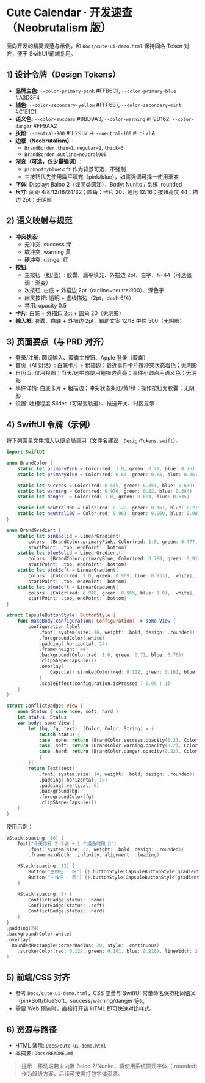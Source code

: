 # Cute Calendar · 开发速查（Neobrutalism 版）

面向开发的精简规范与示例，和 `Docs/cute-ui-demo.html` 保持同名 Token 对齐，便于 SwiftUI/前端复用。

## 1) 设计令牌（Design Tokens）
- **品牌主色**: `--color-primary-pink` #FFB6C1, `--color-primary-blue` #A3D8F4
- **辅色**: `--color-secondary-yellow` #FFF6B7, `--color-secondary-mint` #C1E1C1
- **语义色**: `--color-success` #8BD9A3, `--color-warning` #F9D162, `--color-danger` #FF9AA2
- **灰阶**: `--neutral-900` #1F2937 → `--neutral-100` #F5F7FA
- **边框（Neobrutalism）**:
  - `BrandBorder.thin=1`, `regular=2`, `thick=3`
  - `BrandBorder.outline=neutral900`
- **渐变（可选，仅少量强调）**:
  - `pinkSoft/blueSoft` 作为背景可选，不强制
  - 主按钮优先使用扁平填充（pink/blue），如需强调可择一使用渐变
- **字体**: Display: Baloo 2（或同类圆润），Body: Nunito / 系统 .rounded
- **尺寸**: 间距 4/8/12/16/24/32；圆角：卡片 20，通用 12/16；按钮高度 44；描边 2pt；无阴影

## 2) 语义映射与规范
- **冲突状态**:
  - 无冲突: success 绿
  - 软冲突: warning 黄
  - 硬冲突: danger 红
- **按钮**:
  - 主按钮（粉/蓝）: 胶囊、扁平填充、外描边 2pt、白字、h=44（可选强调：渐变）
  - 次按钮: 白底 + 外描边 2pt（outline=neutral900）、深色字
  - 幽灵按钮: 透明 + 虚线描边（2pt，dash 6/4）
  - 禁用: opacity 0.5
- **卡片**: 白底 + 外描边 2pt + 圆角 20（无阴影）
- **输入框**: 胶囊、白底 + 外描边 2pt，辅助文案 12/18 中性 500（无阴影）

## 3) 页面要点（与 PRD 对齐）
- 登录/注册: 圆润输入、胶囊主按钮、Apple 登录（胶囊）
- 首页（AI 对话）: 白底卡片 + 粗描边；最近事件卡片按冲突状态着色；无阴影
- 日历页: 仅月视图；当天/选中态使用粗描边高亮；事件小圆点用语义色；无阴影
- 事件详情: 白底卡片 + 粗描边；冲突状态条红/黄/绿；操作按钮为胶囊；无阴影
- 设置: 吐槽程度 Slider（可渐变轨道）、推送开关、时区显示

## 4) SwiftUI 令牌（示例）
将下列常量文件加入以便全局调用（文件名建议：`DesignTokens.swift`）。

```swift
import SwiftUI

enum BrandColor {
    static let primaryPink = Color(red: 1.0, green: 0.71, blue: 0.76)   // #FFB6C1
    static let primaryBlue = Color(red: 0.64, green: 0.85, blue: 0.96)  // #A3D8F4

    static let success = Color(red: 0.545, green: 0.851, blue: 0.639)   // #8BD9A3
    static let warning = Color(red: 0.976, green: 0.82, blue: 0.384)    // #F9D162
    static let danger  = Color(red: 1.0, green: 0.604, blue: 0.635)     // #FF9AA2

    static let neutral900 = Color(red: 0.122, green: 0.161, blue: 0.216) // #1F2937
    static let neutral100 = Color(red: 0.961, green: 0.969, blue: 0.98)  // #F5F7FA
}

enum BrandGradient {
    static let pinkSolid = LinearGradient(
        colors: [BrandColor.primaryPink, Color(red: 1.0, green: 0.777, blue: 0.812)],
        startPoint: .top, endPoint: .bottom)
    static let blueSolid = LinearGradient(
        colors: [BrandColor.primaryBlue, Color(red: 0.788, green: 0.914, blue: 1.0)],
        startPoint: .top, endPoint: .bottom)
    static let pinkSoft = LinearGradient(
        colors: [Color(red: 1.0, green: 0.909, blue: 0.933), .white],
        startPoint: .top, endPoint: .bottom)
    static let blueSoft = LinearGradient(
        colors: [Color(red: 0.918, green: 0.965, blue: 1.0), .white],
        startPoint: .top, endPoint: .bottom)
}

struct CapsuleButtonStyle: ButtonStyle {
    func makeBody(configuration: Configuration) -> some View {
        configuration.label
            .font(.system(size: 16, weight: .bold, design: .rounded))
            .foregroundColor(.white)
            .padding(.horizontal, 24)
            .frame(height: 44)
            .background(Color(red: 1.0, green: 0.71, blue: 0.76))
            .clipShape(Capsule())
            .overlay(
                Capsule().stroke(Color(red: 0.122, green: 0.161, blue: 0.216), lineWidth: 2)
            )
            .scaleEffect(configuration.isPressed ? 0.99 : 1)
    }
}

struct ConflictBadge: View {
    enum Status { case none, soft, hard }
    let status: Status
    var body: some View {
        let (bg, fg, text): (Color, Color, String) = {
            switch status {
            case .none: return (BrandColor.success.opacity(0.2), Color(red: 0.11, green: 0.43, blue: 0.27), "无冲突")
            case .soft: return (BrandColor.warning.opacity(0.2), Color(red: 0.51, green: 0.35, blue: 0.0), "软冲突")
            case .hard: return (BrandColor.danger.opacity(0.22), Color(red: 0.48, green: 0.12, blue: 0.17), "硬冲突")
            }
        }()
        return Text(text)
            .font(.system(size: 14, weight: .bold, design: .rounded))
            .padding(.horizontal, 10)
            .padding(.vertical, 6)
            .background(bg)
            .foregroundColor(fg)
            .clipShape(Capsule())
    }
}
```

使用示例：
```swift
VStack(spacing: 16) {
    Text("今天你有 2 个会 + 1 个摸鱼时段 🐣")
        .font(.system(size: 32, weight: .bold, design: .rounded))
        .frame(maxWidth: .infinity, alignment: .leading)

    HStack(spacing: 12) {
        Button("主按钮 · 粉") {}.buttonStyle(CapsuleButtonStyle(gradient: BrandGradient.pinkSolid))
        Button("主按钮 · 蓝") {}.buttonStyle(CapsuleButtonStyle(gradient: BrandGradient.blueSolid))
    }

    HStack(spacing: 8) {
        ConflictBadge(status: .none)
        ConflictBadge(status: .soft)
        ConflictBadge(status: .hard)
    }
}
.padding(24)
.background(Color.white)
.overlay(
  RoundedRectangle(cornerRadius: 20, style: .continuous)
    .stroke(Color(red: 0.122, green: 0.161, blue: 0.216), lineWidth: 2)
)
```

## 5) 前端/CSS 对齐
- 参考 `Docs/cute-ui-demo.html`，CSS 变量与 SwiftUI 常量命名保持相同语义（pinkSoft/blueSoft、success/warning/danger 等）。
- 需要 Web 预览时，直接打开该 HTML 即可快速对比样式。

## 6) 资源与路径
- HTML 演示: `Docs/cute-ui-demo.html`
- 本摘要: `Docs/README.md`

> 提示：移动端若未内置 Baloo 2/Nunito，请使用系统圆润字体（.rounded）作为降级方案，后续可按需打包字体资源。
